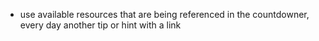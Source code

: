 - use available resources that are being referenced in the countdowner, every day another tip or hint with a link
